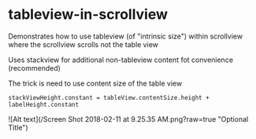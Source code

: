 # tableview-in-scrollview

Demonstrates how to use tableview (of "intrinsic size") within scrollview where the scrollview scrolls not the table view

Uses stackview for additional non-tableview content fot convenience (recommended) 

The trick is need to use content size of the table view

`stackViewHeight.constant = tableView.contentSize.height + labelHeight.constant`

![Alt text](/Screen Shot 2018-02-11 at 9.25.35 AM.png?raw=true "Optional Title")
